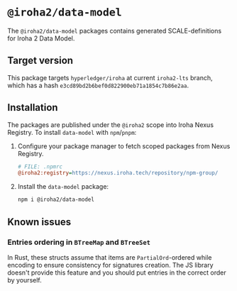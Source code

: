 # `@iroha2/data-model`

The `@iroha2/data-model` packages contains generated SCALE-definitions for Iroha 2 Data Model.

## Target version

This package targets `hyperledger/iroha` at current `iroha2-lts` branch, which has a hash `e3cd89bd2b6bef0d822900eb71a1854c7b86e2aa`.

## Installation

The packages are published under the `@iroha2` scope into Iroha Nexus Registry.
To install `data-model` with `npm`/`pnpm`:

1. Configure your package manager to fetch scoped packages from Nexus Registry.

   ```ini
   # FILE: .npmrc
   @iroha2:registry=https://nexus.iroha.tech/repository/npm-group/
   ```

2. Install the `data-model` package:

   ```bash
   npm i @iroha2/data-model
   ```

## Known issues

### Entries ordering in `BTreeMap` and `BTreeSet`

In Rust, these structs assume that items are `PartialOrd`-ordered while encoding to ensure consistency for signatures creation. The JS library doesn't provide this feature and you should put entries in the correct order by yourself.
